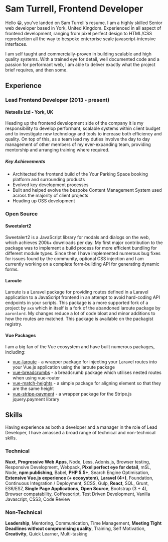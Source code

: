 # Sam Turrell, Frontend Developer

Hello 😀, you've landed on Sam Turrell's resume. I am a highly skilled Senior web developer based in York, United Kingdom. Experienced in all aspect of frontend development, ranging from pixel perfect design to HTML/CSS reproduction all the way to bespoke enterprise scale javascript-intensive interfaces. 

I am self taught and commercially-proven in building scalable and high quality systems. With a trained eye for detail, well documented code and a passion for performant web, I am able to deliver exactly what the project brief requires, and then some.

## Experience

### Lead Frontend Developer (2013 - present)

#### Netsells Ltd  - York, UK

Heading up the frontend development side of the company it is my responsibility to develop performant, scalable systems within client budget and to investigate new technology and tools to increase both efficiency and quality. On top of this, as a team lead my duties involve the day to day management of other members of my ever-expanding team, providing mentorship and arranging training where required.

##### Key Achievements

- Architected the frontend build of the Your Parking Space booking platform and surrounding products
- Evolved key development processes 
- Built and helped evolve the bespoke Content Management System used across the majority of client projects
- Heading up OSS development

### Open Source

#### Sweetalert2

Sweetalert2 is a JavaScript library for modals and dialogs on the web, which achieves 200k+ downloads per day. My first major contribution to the package was to implement a build process for more efficient bundling for different module types. Since then I have implemented numerous bug fixes for issues found by the community, optional CSS injection and I am currently working on a complete form-building API for generating dynamic forms.

#### Laroute

Laroute is a Laravel package for providing routes defined in a Laravel application to a JavaScript frontend in an attempt to avoid hard-coding API endpoints in your scripts. This package is a more supported fork of a project by `axn` which in itself is a fork of the abandoned laroute package by `aaronlord`. My changes reduce a lot of code bloat and minor additions to how the routes are matched. This package is available on the packagist registry.

#### Vue Packages

I am a big fan of the Vue ecosystem and have built numerous packages, including:

- [vue-laroute](https://github.com/samturrell/vue-laroute) - a wrapper package for injecting your Laravel routes into your Vue.js application using the laroute package
- [vue-breadcrumbs](https://github.com/samturrell/vue-breadcrumbs) - a breadcrumb package which utilises nested routes when using vue-router
- [vue-match-heights](https://github.com/samturrell/vue-match-heights) - a simple package for aligning element so that they are the same height
- [vue-stripe-payment](https://github.com/samturrell/vue-stripe-payment) - a wrapper package for the Stripe.js jquery.payment library

## Skills

Having experience as both a developer and a manager in the role of Lead Developer, I have amassed a broad range of technical and non-technical skills.

### Technical

**Nuxt**, **Progressive Web Apps**, Node, Less, Adonis.js, Browser testing, Responsive Development, Webpack, **Pixel perfect eye for detail**, mSL, Node, **npm publishing**, Babel, **PHP 5.5+**, Search Engine Optimisation, **Extensive Vue.js experience (+ ecosystem)**, **Laravel (4+)**, Foundation, Continuous Integration / Deployment, SCSS, Gulp, **React**, SQL, Grunt, ES6/ES7, **Single Page Applications**, **Open Source**, Bootstrap (3 + 4), Browser compatability, Coffeescript, Test Driven Development, Vanilla Javascript, CSS3, Code Review

### Non-Technical

**Leadership**, Mentoring, Communication, Time Management, **Meeting Tight Deadlines without compromising quality**, Training, Self Motivation, **Creativity**, Quick Learner, Multi-tasking



